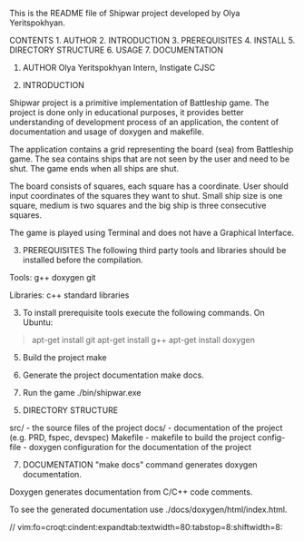 
This is the README file of Shipwar project developed by
Olya Yeritspokhyan.

CONTENTS
        1. AUTHOR
        2. INTRODUCTION
        3. PREREQUISITES
        4. INSTALL
        5. DIRECTORY STRUCTURE
        6. USAGE
        7. DOCUMENTATION

1. AUTHOR
Olya Yeritspokhyan
Intern, Instigate CJSC

2. INTRODUCTION

Shipwar project  is a primitive implementation of Battleship game.
The project is done only in educational purposes, it provides better
understanding of development process of an application, the content of
documentation and usage of doxygen and makefile.
 
The application contains a grid representing the board (sea) from Battleship game.
The sea contains ships that are not seen by the user and need to be shut.
The game ends when all ships are shut.

The board consists of squares, each square has a coordinate. User should input
coordinates of the squares they want to shut. Small ship size is one square,
medium is two squares and the big ship is three consecutive squares.

The game is played using Terminal and does not have a Graphical Interface.


3. PREREQUISITES
The following third party tools and libraries should be installed before the
compilation.

Tools:
g++
doxygen
git

Libraries:
c++ standard libraries


3) To install prerequisite tools execute the following commands.
On Ubuntu:
 > apt-get install git
 > apt-get install g++
 > apt-get install doxygen

	

5) Build the project
	make

6) Generate the project documentation
	make docs.

6) Run the game
	./bin/shipwar.exe

5. DIRECTORY STRUCTURE

src/            - the source files of the project
docs/           - documentation of the project (e.g. PRD, fspec, devspec)
Makefile        - makefile to build the project
config-file     - doxygen configuration for the documentation of the project

7. DOCUMENTATION
"make docs" command generates doxygen documentation.

Doxygen generates documentation from C/C++ code comments.

To see the generated documentation use ./docs/doxygen/html/index.html.

// vim:fo=croqt:cindent:expandtab:textwidth=80:tabstop=8:shiftwidth=8:
